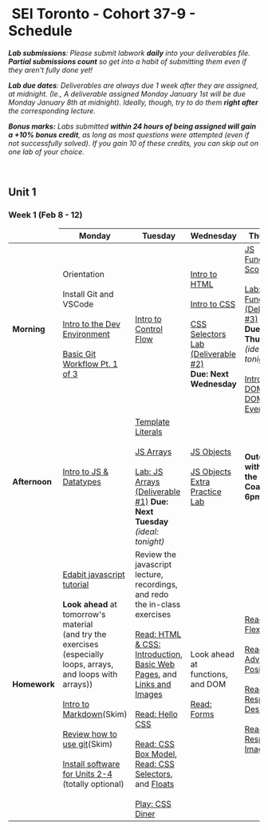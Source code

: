 <h1><img src="https://ga-dash.s3.amazonaws.com/production/assets/logo-9f88ae6c9c3871690e33280fcf557f33.png" alt="" style="max-width:100%;"></a> SEI Toronto - Cohort 37-9 - Schedule</h1>

<i><strong>Lab submissions</strong>: Please submit labwork <strong>daily</strong> into your deliverables file. <strong>Partial submissions count</strong> so get into a habit of submitting them even if they aren't fully done yet!</i>

<i><strong>Lab due dates</strong>: Deliverables are always due 1 week after they are assigned, at midnight. (Ie., A deliverable assigned Monday January 1st will be due Monday January 8th at midnight). Ideally, though, try to do them <strong>right after</strong> the corresponding lecture.</i>

<i><strong>Bonus marks:</strong> Labs submitted <strong>within 24 hours of being assigned will gain a +10% bonus credit</strong>, as long as most questions were attempted (even if not successfully solved). If you gain 10 of these credits, you can skip out on one lab of your choice.</i>

<br>

## Unit 1

### Week 1 (Feb 8 - 12)

<table>
<thead>
<tr>
  <td></td>
  <th>Monday</th>
  <th>Tuesday</th>
  <th>Wednesday</th>
  <th>Thursday</th>
  <th>Friday</th>
</tr>
</thead>
<tbody>

<tr>
  <td><strong>Morning</strong></td>
  <td>
    Orientation</br><br>
    Install Git and VSCode<br><br>
    <a href="w01/d1/intro-dev-env.md">Intro to the Dev Environment</a></br></br>
    <a href="w01/d1/git-intro-workflow.md">Basic Git Workflow Pt. 1 of 3</a></br></br>
  </td>
  <td>
    <a href="w01/d2/js-control-flow.md">Intro to Control Flow</a>
  </td>
  <td>
    <a href="w01/d3/intro-to-html.md">Intro to HTML</a></br></br>
    <a href="w01/d3/intro-to-css.md">Intro to CSS</a></br></br>
    <a href="w01/d3/css-selectors-lab">CSS Selectors Lab (Deliverable #2)</a><br /> <strong>Due: Next Wednesday</strong>
  </td>
  <td>
      <a href="w01/d4/js-functions-and-scope.md">JS Functions & Scope</a></br></br>
      <a href="w01/d4/js-functions-lab.md">Lab: JS Functions (Deliverable #3)</a><br /><strong>Due: Next Thursday</strong> <br /><em>(ideal: tonight)</em><br><br>
      <a href="w01/d4/dom-intro.md">Intro to the DOM</a> and <a href="w01/d4/dom-events.md">DOM Events</a>
  </td>
  <td>
    <a href="w01/d5/css-flexbox-grid.md">CSS Flexbox & Grid</a></br></br>
    <a href="w01/d5/css-flexbox-grid-lab">CSS Flexbox & Grid Lab (Deliverable #4)</a></br><strong>Due: Next Friday</strong>    
  </td>
</tr>

<tr>
  <td><strong>Afternoon</strong></td>
  <td>
    <a href="w01/d1/js-intro-datatypes.md">Intro to JS & Datatypes</a></br></br>
  </td>
  <td>
    <a href="w01/d2/template-literals-walkthru.md">Template Literals</a></br></br>
    <a href="w01/d2/js-arrays.md">JS Arrays</a></br></br>
    <a href="w01/d2/js-arrays-lab.md">Lab: JS Arrays (Deliverable<br /> #1)</a> <strong>Due: Next Tuesday</strong> <br /><em>(ideal: tonight)</em>
  </td>
  <td>
    <a href="w01/d3/js-objects.md">JS Objects</a></br></br>
    <a href="w01/d3/js-objects-practice.md">JS Objects Extra Practice Lab</a><br><br>
  </td>
  <td>
   
  <strong>Outcomes with Zoe the Career Coach (4-6pm)</strong><br /><br />
  </td>
  <td>
    <a href="w01/d5/responsive-design.md">Responsive Design</a></br></br>
    <a href="w01/d5/media-queries-lab.md">Media Queries Lab</a>
  </td>
</tr>

<tr>
  <td><strong>Homework</strong></td>
  <td>
    <a href="https://edabit.com/tutorial/javascript">Edabit javascript tutorial</a><br><br>
    <strong>Look ahead</strong> at tomorrow's material<br>(and try the exercises<br> (especially loops, arrays, and loops with arrays))<br><br>
    <a href="w01/d1/hw-markdown-intro.md">Intro to Markdown</a>(Skim)</br></br>
    <a href="w01/d1/git-intro-workflow.md">Review how to use git</a>(Skim)<br><br>
    <a href="w01/d1/installfest.md">Install software for Units 2-4</a> (totally optional)<br><br>
  </td>
  <td>
    Review the javascript lecture, recordings, and redo the in-class exercises<br><br>
    <a href="https://www.internetingishard.com/html-and-css/introduction/">Read: HTML & CSS: Introduction</a>, 
    <a href="https://www.internetingishard.com/html-and-css/basic-web-pages/">Basic Web Pages</a>, and
    <a href="https://www.internetingishard.com/html-and-css/links-and-images/">Links and Images</a></br></br>
    <a href="https://www.internetingishard.com/html-and-css/hello-css/">Read: Hello CSS</a></br></br>
    <a href="https://www.internetingishard.com/html-and-css/css-box-model/">Read: CSS Box Model</a>, 
    <a href="https://www.internetingishard.com/html-and-css/css-selectors/">Read: CSS Selectors</a>, and
    <a href="https://www.internetingishard.com/html-and-css/floats/">Floats</a><br><br>
    <a href="https://flukeout.github.io/">Play: CSS Diner</a>
  </td>
  <td>
    Look ahead at functions, and DOM<br><br>
    <a href="https://www.internetingishard.com/html-and-css/forms/">Read: Forms</a>
  </td>
  <td>
    <a href="https://www.internetingishard.com/html-and-css/flexbox/">Read: Flexbox</a></br></br>
    <a href="https://www.internetingishard.com/html-and-css/advanced-positioning/">Read: Advanced Positioning</a></br></br>
    <a href="https://www.internetingishard.com/html-and-css/responsive-design/">Read: Responsive Design</a></br></br>
    <a href="https://www.internetingishard.com/html-and-css/responsive-images/">Read: Responsive Images</a>
  </td>
  <td>
    <a href="w01/d5/media-queries-lab.md">Media Queries Lab</a></br></br>
    <a href="https://flexboxfroggy.com/">Play: Flexbox Froggy</a> or <a href="https://cssgridgarden.com/">Play: CSS Grid Garden</a><br><br>
    Try some of these fun little gamified <a href="https://edabit.com/challenges">javascript challenges</a><br><br>
    <strong>Look ahead</strong> at DOM and DOM Events lectures
  </td>
</tr>
</tbody>
</table>

